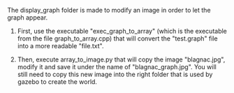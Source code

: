 The display_graph folder is made to modify an image in order to let the graph appear.

1. First, use the executable "exec_graph_to_array" (which is the executable from the file graph_to_array.cpp) that will convert the "test.graph" file into a more readable "file.txt".

2. Then, execute array_to_image.py that will copy the image "blagnac.jpg", modify it and save it under the name of "blagnac_graph.jpg". You will still need to copy this new image into the right folder that is used by gazebo to create the world.
